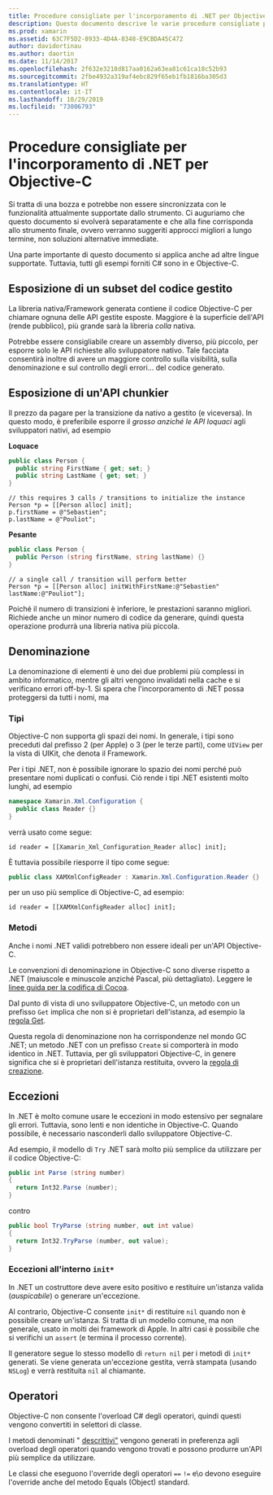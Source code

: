 ```yaml
---
title: Procedure consigliate per l'incorporamento di .NET per Objective-C
description: Questo documento descrive le varie procedure consigliate per l'uso dell'incorporamento di .NET con Objective-C. Viene illustrata l'esposizione di un subset del codice gestito, l'esposizione di un'API chunkier, la denominazione e altro ancora.
ms.prod: xamarin
ms.assetid: 63C7F5D2-8933-4D4A-8348-E9CBDA45C472
author: davidortinau
ms.author: daortin
ms.date: 11/14/2017
ms.openlocfilehash: 2f632e3218d817aa0162a63ea81c61ca18c52b93
ms.sourcegitcommit: 2fbe4932a319af4ebc829f65eb1fb1816ba305d3
ms.translationtype: HT
ms.contentlocale: it-IT
ms.lasthandoff: 10/29/2019
ms.locfileid: "73006793"
---
```

# <a name="net-embedding-best-practices-for-objective-c"></a>Procedure consigliate per l'incorporamento di .NET per Objective-C

Si tratta di una bozza e potrebbe non essere sincronizzata con le funzionalità attualmente supportate dallo strumento. Ci auguriamo che questo documento si evolverà separatamente e che alla fine corrisponda allo strumento finale, ovvero verranno suggeriti approcci migliori a lungo termine, non soluzioni alternative immediate.

Una parte importante di questo documento si applica anche ad altre lingue supportate. Tuttavia, tutti gli esempi forniti C# sono in e Objective-C.

## <a name="exposing-a-subset-of-the-managed-code"></a>Esposizione di un subset del codice gestito

La libreria nativa/Framework generata contiene il codice Objective-C per chiamare ognuna delle API gestite esposte. Maggiore è la superficie dell'API (rende pubblico), più grande sarà la libreria _colla_ nativa.

Potrebbe essere consigliabile creare un assembly diverso, più piccolo, per esporre solo le API richieste allo sviluppatore nativo. Tale facciata consentirà inoltre di avere un maggiore controllo sulla visibilità, sulla denominazione e sul controllo degli errori... del codice generato.

## <a name="exposing-a-chunkier-api"></a>Esposizione di un'API chunkier

Il prezzo da pagare per la transizione da nativo a gestito (e viceversa). In questo modo, è preferibile esporre il _grosso anziché le API loquaci_ agli sviluppatori nativi, ad esempio

**Loquace**

```csharp
public class Person {
  public string FirstName { get; set; }
  public string LastName { get; set; }
}
```

```objc
// this requires 3 calls / transitions to initialize the instance
Person *p = [[Person alloc] init];
p.firstName = @"Sebastien";
p.lastName = @"Pouliot";
```

**Pesante**

```csharp
public class Person {
  public Person (string firstName, string lastName) {}
}
```

```objc
// a single call / transition will perform better
Person *p = [[Person alloc] initWithFirstName:@"Sebastien" lastName:@"Pouliot"];
```

Poiché il numero di transizioni è inferiore, le prestazioni saranno migliori. Richiede anche un minor numero di codice da generare, quindi questa operazione produrrà una libreria nativa più piccola.

## <a name="naming"></a>Denominazione

La denominazione di elementi è uno dei due problemi più complessi in ambito informatico, mentre gli altri vengono invalidati nella cache e si verificano errori off-by-1. Si spera che l'incorporamento di .NET possa proteggersi da tutti i nomi, ma

### <a name="types"></a>Tipi

Objective-C non supporta gli spazi dei nomi. In generale, i tipi sono preceduti dal prefisso 2 (per Apple) o 3 (per le terze parti), come `UIView` per la vista di UIKit, che denota il Framework.

Per i tipi .NET, non è possibile ignorare lo spazio dei nomi perché può presentare nomi duplicati o confusi. Ciò rende i tipi .NET esistenti molto lunghi, ad esempio

```csharp
namespace Xamarin.Xml.Configuration {
  public class Reader {}
}
```

verrà usato come segue:

```objc
id reader = [[Xamarin_Xml_Configuration_Reader alloc] init];
```

È tuttavia possibile riesporre il tipo come segue:

```csharp
public class XAMXmlConfigReader : Xamarin.Xml.Configuration.Reader {}
```

per un uso più semplice di Objective-C, ad esempio:

```objc
id reader = [[XAMXmlConfigReader alloc] init];
```

### <a name="methods"></a>Metodi

Anche i nomi .NET validi potrebbero non essere ideali per un'API Objective-C.

Le convenzioni di denominazione in Objective-C sono diverse rispetto a .NET (maiuscole e minuscole anziché Pascal, più dettagliato).
Leggere le [linee guida per la codifica di Cocoa](https://developer.apple.com/library/content/documentation/Cocoa/Conceptual/CodingGuidelines/Articles/NamingMethods.html#//apple_ref/doc/uid/20001282-BCIGIJJF).

Dal punto di vista di uno sviluppatore Objective-C, un metodo con un prefisso `Get` implica che non si è proprietari dell'istanza, ad esempio la [regola Get](https://developer.apple.com/library/content/documentation/CoreFoundation/Conceptual/CFMemoryMgmt/Concepts/Ownership.html#//apple_ref/doc/uid/20001148-SW1).

Questa regola di denominazione non ha corrispondenze nel mondo GC .NET; un metodo .NET con un prefisso `Create` si comporterà in modo identico in .NET. Tuttavia, per gli sviluppatori Objective-C, in genere significa che si è proprietari dell'istanza restituita, ovvero la [regola di creazione](https://developer.apple.com/library/content/documentation/CoreFoundation/Conceptual/CFMemoryMgmt/Concepts/Ownership.html#//apple_ref/doc/uid/20001148-103029).

## <a name="exceptions"></a>Eccezioni

In .NET è molto comune usare le eccezioni in modo estensivo per segnalare gli errori. Tuttavia, sono lenti e non identiche in Objective-C. Quando possibile, è necessario nasconderli dallo sviluppatore Objective-C.

Ad esempio, il modello di `Try` .NET sarà molto più semplice da utilizzare per il codice Objective-C:

```csharp
public int Parse (string number)
{
  return Int32.Parse (number);
}
```

contro

```csharp
public bool TryParse (string number, out int value)
{
  return Int32.TryParse (number, out value);
}
```

### <a name="exceptions-inside-init"></a>Eccezioni all'interno `init*`

In .NET un costruttore deve avere esito positivo e restituire un'istanza valida (_auspicabile_) o generare un'eccezione.

Al contrario, Objective-C consente `init*` di restituire `nil` quando non è possibile creare un'istanza. Si tratta di un modello comune, ma non generale, usato in molti dei framework di Apple. In altri casi è possibile che si verifichi un `assert` (e termina il processo corrente).

Il generatore segue lo stesso modello di `return nil` per i metodi di `init*` generati. Se viene generata un'eccezione gestita, verrà stampata (usando `NSLog`) e verrà restituita `nil` al chiamante.

## <a name="operators"></a>Operatori

Objective-C non consente l'overload C# degli operatori, quindi questi vengono convertiti in selettori di classe.

I metodi denominati " [descrittivi"](https://docs.microsoft.com/dotnet/standard/design-guidelines/operator-overloads) vengono generati in preferenza agli overload degli operatori quando vengono trovati e possono produrre un'API più semplice da utilizzare.

Le classi che eseguono l'override degli operatori `==` `!=` e\o devono eseguire l'override anche del metodo Equals (Object) standard.
